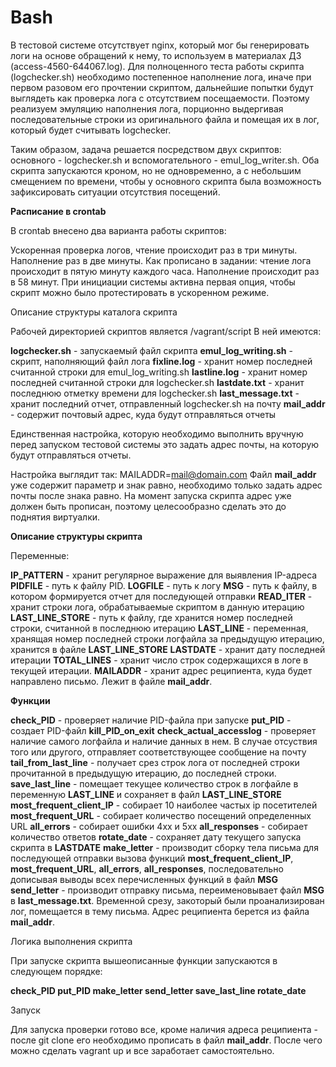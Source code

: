 # Bash

В тестовой системе отсутствует nginx, который мог бы генерировать логи на основе обращений к нему, то используем в материалах ДЗ (access-4560-644067.log).
Для полноценного теста работы скрипта (logchecker.sh) необходимо постепенное наполнение лога, иначе при первом разовом его прочтении скриптом, дальнейшие попытки будут выглядеть как проверка лога с отсутствием посещаемости.
Поэтому реализуем эмуляцию наполнения лога, порционно выдергивая последовательные строки из оригинального файла и помещая их в лог, который будет считывать logchecker. 

Таким образом, задача решается посредством двух скриптов: 
основного - logchecker.sh и вспомогательного - emul_log_writer.sh.
Оба скрипта запускаются кроном, но не одновременно, а с небольшим смещением по времени, чтобы у основного скрипта была возможность зафиксировать ситуации отсутствия посещений.

**Расписание в crontab**

В crontab внесено два варианта работы скриптов:

Ускоренная проверка логов, чтение происходит раз в три минуты. Наполнение раз в две минуты.
Как прописано в задании: чтение лога происходит в пятую минуту каждого часа. Наполнение происходит раз в 58 минут.
При инициации системы активна первая опция, чтобы скрипт можно было протестировать в ускоренном режиме.

Описание структуры каталога скрипта

Рабочей директорией скриптов является /vagrant/script В ней имеются:

**logchecker.sh** - запускаемый файл скрипта
**emul_log_writing.sh** - скрипт, наполняющий файл лога
**fixline.log** - хранит номер последней считанной строки для emul_log_writing.sh
**lastline.log** - хранит номер последней считанной строки для logchecker.sh
**lastdate.txt** - хранит последнюю отметку времени для logchecker.sh
**last_message.txt** - хранит последний отчет, отправленный logchecker.sh на почту
**mail_addr** - содержит почтовый адрес, куда будут отправляться отчеты

Единственная настройка, которую необходимо выполнить вручную перед запуском тестовой системы это задать адрес почты, на которую будут отправляться отчеты.

Настройка выглядит так: MAILADDR=mail@domain.com Файл **mail_addr** уже содержит параметр и знак равно, необходимо только задать адрес почты после знака равно. На момент запуска скрипта адрес уже должен быть прописан, поэтому целесообразно сделать это до поднятия виртуалки.

**Описание структуры скрипта**

Переменные:

**IP_PATTERN** - хранит регулярное выражение для выявления IP-адреса
**PIDFILE** - путь к файлу PID.
**LOGFILE** - путь к логу
**MSG** - путь к файлу, в котором формируется отчет для последующей отправки
**READ_ITER** - хранит строки лога, обрабатываемые скриптом в данную итерацию
**LAST_LINE_STORE** - путь к файлу, где хранится номер последней строки, считанной в последнюю итерацию
**LAST_LINE** - переменная, хранящая номер последней строки логфайла за предыдущую итерацию, хранится в файле **LAST_LINE_STORE**
**LASTDATE** - хранит дату последней итерации
**TOTAL_LINES** - хранит число строк содержащихся в логе в текущей итерации.
**MAILADDR** - хранит адрес реципиента, куда будет направлено письмо. Лежит в файле **mail_addr**.

**Функции**

**check_PID** - проверяет наличие PID-файла при запуске
**put_PID** - создает PID-файл
**kill_PID_on_exit**
**check_actual_accesslog** - проверяет наличие самого логфайла и наличие данных в нем. В случае отсуствия того или другого, отправляет соответствующее сообщение на почту
**tail_from_last_line** - получает срез строк лога от последней строки прочитанной в предыдущую итерацию, до последней строки.
**save_last_line** - помещает текущее количество строк в логфайле в переменную **LAST_LINE** и сохраняет в файл **LAST_LINE_STORE**
**most_frequent_client_IP** - собирает 10 наиболее частых ip посетителей
**most_frequent_URL** - собирает количество посещений определенных URL
**all_errors** - собирает ошибки 4хх и 5хх
**all_responses** - собирает количество ответов
**rotate_date** - сохраняет дату текущего запуска скрипта в **LASTDATE**
**make_letter** - производит сборку тела письма для последующей отправки вызова функций **most_frequent_client_IP**, **most_frequent_URL**, **all_errors**, **all_responses**, последовательно дописывая выводы всех перечисленных функций в файл **MSG**
**send_letter** - производит отправку письма, переименовывает файл **MSG** в **last_message.txt**.
Временной срезу, закоторый были проанализирован лог, помещается в тему письма. Адрес реципиента берется из файла **mail_addr**.

Логика выполнения скрипта

При запуске скрипта вышеописанные функции запускаются в следующем порядке:

**check_PID
put_PID
make_letter
send_letter
save_last_line
rotate_date**

Запуск

Для запуска проверки готово все, кроме наличия адреса реципиента - после git clone его необходимо прописать в файл **mail_addr**. После чего можно сделать vagrant up и все заработает самостоятельно.

